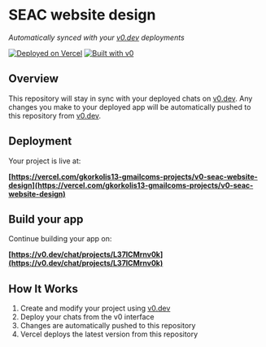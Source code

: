 # SEAC website design

*Automatically synced with your [v0.dev](https://v0.dev) deployments*

[![Deployed on Vercel](https://img.shields.io/badge/Deployed%20on-Vercel-black?style=for-the-badge&logo=vercel)](https://vercel.com/gkorkolis13-gmailcoms-projects/v0-seac-website-design)
[![Built with v0](https://img.shields.io/badge/Built%20with-v0.dev-black?style=for-the-badge)](https://v0.dev/chat/projects/L37lCMrnv0k)

## Overview

This repository will stay in sync with your deployed chats on [v0.dev](https://v0.dev).
Any changes you make to your deployed app will be automatically pushed to this repository from [v0.dev](https://v0.dev).

## Deployment

Your project is live at:

**[https://vercel.com/gkorkolis13-gmailcoms-projects/v0-seac-website-design](https://vercel.com/gkorkolis13-gmailcoms-projects/v0-seac-website-design)**

## Build your app

Continue building your app on:

**[https://v0.dev/chat/projects/L37lCMrnv0k](https://v0.dev/chat/projects/L37lCMrnv0k)**

## How It Works

1. Create and modify your project using [v0.dev](https://v0.dev)
2. Deploy your chats from the v0 interface
3. Changes are automatically pushed to this repository
4. Vercel deploys the latest version from this repository
